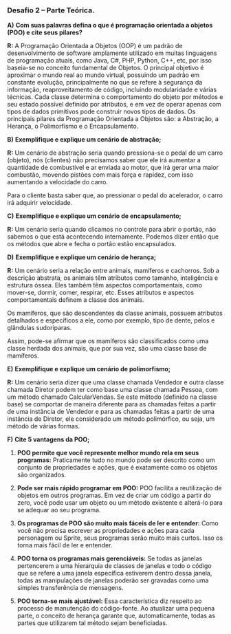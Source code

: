 ### Desafio 2 – Parte Teórica.



**A)**  **Com suas palavras defina o que é programação orientada a objetos (POO) e cite seus pilares?**

**R:** A Programação Orientada a Objetos (OOP) é um padrão de desenvolvimento de software amplamente utilizado em muitas linguagens de programação atuais, como Java, C#, PHP, Python, C++, etc, por isso baseia-se no conceito fundamental de Objetos. O principal objetivo é aproximar o mundo real ao mundo virtual, possuindo um padrão em constante evolução, principalmente no que se refere à segurança da informação, reaproveitamento de código, incluindo modularidade e várias técnicas. Cada classe determina o comportamento do objeto por métodos e seu estado possível definido por atributos, e em vez de operar apenas com tipos de dados primitivos pode construir novos tipos de dados. Os principais pilares da Programação Orientada a Objetos são: a Abstração, a Herança, o Polimorfismo e o Encapsulamento.

 

**B)**  **Exemplifique e explique um cenário de abstração;**

**R:** Um cenário de abstração seria quando pressiona-se o pedal de um carro (objeto), nós (clientes) não precisamos saber que ele irá aumentar a quantidade de combustível e ar enviada ao motor, que irá gerar uma maior combustão, movendo pistões com mais força e rapidez, com isso aumentando a velocidade do carro.

Para o cliente basta saber que, ao pressionar o pedal do acelerador, o carro irá adquirir velocidade.

 

**C)**  **Exemplifique e explique um cenário de encapsulamento;**

**R:** Um cenário seria quando clicamos no controle para abrir o portão, não sabemos o que está acontecendo internamente. Podemos dizer então que os métodos que abre e fecha o portão estão encapsulados.

 

**D)**  **Exemplifique e explique um cenário de herança;**

 **R:** Um cenário seria a relação entre animais, mamíferos e cachorros. Sob a descrição abstrata, os animais têm atributos como tamanho, inteligência e estrutura óssea. Eles também têm aspectos comportamentais, como mover-se, dormir, comer, respirar, etc. Esses atributos e aspectos comportamentais definem a classe dos animais.

Os mamíferos, que são descendentes da classe animais, possuem atributos detalhados e específicos a ele, como por exemplo, tipo de dente, pelos e glândulas sudoríparas.

Assim, pode-se afirmar que os mamíferos são classificados como uma classe herdada dos animais, que por sua vez, são uma classe base de mamíferos.

 

**E)**  **Exemplifique e explique um cenário de polimorfismo;**

**R:** Um cenário seria dizer que uma classe chamada Vendedor e outra classe chamada Diretor podem ter como base uma classe chamada Pessoa, com um método chamado CalcularVendas. Se este método (definido na classe base) se comportar de maneira diferente para as chamadas feitas a partir de uma instância de Vendedor e para as chamadas feitas a partir de uma instância de Diretor, ele considerado um método polimórfico, ou seja, um método de várias formas. 

 

**F)**  **Cite 5 vantagens da POO;** 

 

1. **POO permite que você represente melhor mundo rela em seus programas:** Praticamente tudo no mundo pode ser descrito como um conjunto de propriedades e ações, que é exatamente como os objetos são organizados.

2. **Pode ser mais rápido programar em POO:** POO facilita a reutilização de objetos em outros programas. Em vez de criar um código a partir do zero, você pode usar um objeto ou um método existente e alterá-lo para se adequar ao seu programa.

3. **Os programas de POO são muito mais fáceis de ler e entender:** Como você não precisa escrever as propriedades e ações para cada personagem ou Sprite, seus programas serão muito mais curtos. Isso os torna mais fácil de ler e entender.

4. **POO torna os programas mais gerenciáveis:** Se todas as janelas pertencerem a uma hierarquia de classes de janelas e todo o código que se refere a uma janela específica estiverem dentro dessa janela, todas as manipulações de janelas poderão ser gravadas como uma simples transferência de mensagens.

5. **POO torna-se mais ajustável:** Essa característica diz respeito ao processo de manutenção do código-fonte. Ao atualizar uma pequena parte, o conceito de herança garante que, automaticamente, todas as partes que utilizarem tal método sejam beneficiadas.